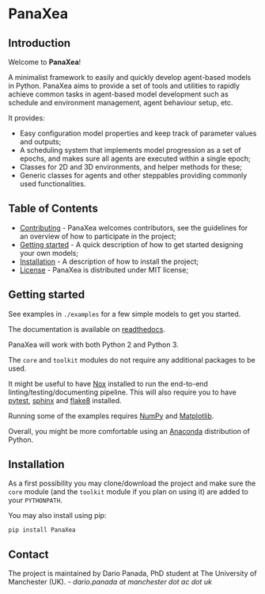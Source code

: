 # PanaXea

## Introduction

Welcome to **PanaXea**!

A minimalist framework to easily and quickly develop agent-based models in Python. PanaXea aims to provide a set of tools and utilities to rapidly achieve common tasks in agent-based model development such as schedule and environment management, agent behaviour setup, etc. 

It provides:

* Easy configuration model properties and keep track of parameter values and outputs;
* A scheduling system that implements model progression as a set of epochs, and makes sure all agents are executed within a single epoch;
* Classes for 2D and 3D environments, and helper methods for these;
* Generic classes for agents and other steppables providing commonly used functionalities.

## Table of Contents

* [Contributing](CONTRIBUTING.md) - PanaXea welcomes contributors, see the guidelines for an overview of how to participate in the project;
* [Getting started](#getting-started) - A quick description of how to get started designing your own models;
* [Installation](#installation) - A description of how to install the project;
* [License](LICENSE.md) - PanaXea is distributed under MIT license;

## Getting started

See examples in `./examples` for a few simple models to get you started.

The documentation is available on [readthedocs](https://panaxea.readthedocs.io/en/latest/).

PanaXea will work with both Python 2 and Python 3.

The `core` and `toolkit` modules do not require any additional packages to be used.

It might be useful to have [Nox](https://nox.thea.codes/) installed to run the end-to-end linting/testing/documenting pipeline. This will also require you to have [pytest](https://docs.pytest.org/en/latest/), [sphinx](https://www.sphinx-doc.org/) and [flake8](https://flake8.pycqa.org/en/latest/) installed.

Running some of the examples requires [NumPy](https://numpy.org/) and [Matplotlib](https://matplotlib.org/).

Overall, you might be more comfortable using an [Anaconda](https://www.anaconda.com/distribution/) distribution of Python.

## Installation

As a first possibility you may clone/download the project and make sure the `core` module (and the `toolkit` module if you plan on using it) are added to your `PYTHONPATH`.

You may also install using pip:

`pip install PanaXea`

## Contact

The project is maintained by Dario Panada, PhD student at The University of Manchester (UK). - _dario.panada at manchester dot ac dot uk_
